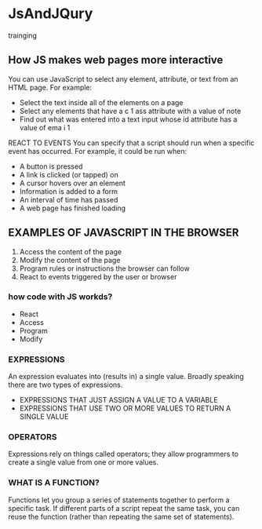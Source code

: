 # JsAndJQury
trainging

## How JS makes web pages more interactive
You can use JavaScript to select any
element, attribute, or text from an
HTML page. For example:
* Select the text inside all of the <hl>
elements on a page
* Select any elements that have a
c 1 ass attribute with a value of note
* Find out what was entered into a
text input whose id attribute has a
value of ema i 1 
  
REACT TO EVENTS
You can specify that a script should run
when a specific event has occurred. For
example, it could be run when:
* A button is pressed
* A link is clicked (or tapped) on
* A cursor hovers over an element
* Information is added to a form
* An interval of time has passed
* A web page has finished loading

## EXAMPLES OF JAVASCRIPT IN THE BROWSER 
1. Access the content of the page
2. Modify the content of the page
3. Program rules or instructions the browser can follow
4. React to events triggered by the user or browser 

### how code with JS workds?
* React
* Access
* Program
* Modify

### EXPRESSIONS
An expression evaluates into (results in) a single value. Broadly speaking
there are two types of expressions. 
* EXPRESSIONS THAT JUST ASSIGN A VALUE TO A VARIABLE
* EXPRESSIONS THAT USE TWO OR MORE VALUES TO RETURN A SINGLE VALUE 

### OPERATORS 
Expressions rely on things called operators; they allow programmers to create a single value from one or more values. 

### WHAT IS A FUNCTION?
Functions let you group a series of statements together to perform a
specific task. If different parts of a script repeat the same task, you can
reuse the function (rather than repeating the same set of statements). 


